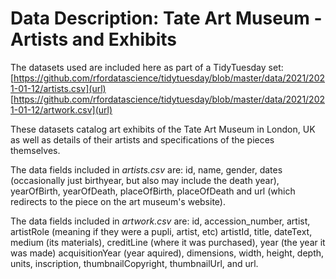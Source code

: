 # Data Description: Tate Art Museum - Artists and Exhibits


The datasets used are included here as part of a TidyTuesday set:
[https://github.com/rfordatascience/tidytuesday/blob/master/data/2021/2021-01-12/artists.csv](url)
[https://github.com/rfordatascience/tidytuesday/blob/master/data/2021/2021-01-12/artwork.csv](url)

These datasets catalog art exhibits of the Tate Art Museum in London, UK as well as details of their artists and specifications of the pieces themselves.



The data fields included in _artists.csv_ are: id, name, gender, dates (occasionally just birthyear, but also may include the death year), yearOfBirth, yearOfDeath, placeOfBirth, placeOfDeath and url (which redirects to the piece on the art museum's website).

The data fields included in _artwork.csv_ are: id, accession_number, artist, artistRole (meaning if they were a pupli, artist, etc) artistId, title, dateText, medium (its materials), creditLine (where it was purchased), year (the year it was made) acquisitionYear (year aquired), dimensions, width, height, depth, units, inscription, thumbnailCopyright, thumbnailUrl, and url.
